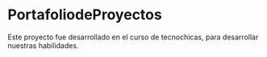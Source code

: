 # PortafoliodeProyectos
Este proyecto fue desarrollado en el curso de tecnochicas, para desarrollar nuestras habilidades. 

